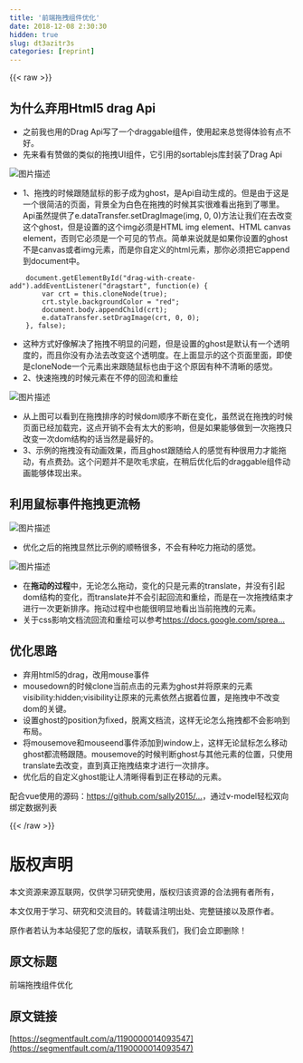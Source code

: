 ```yaml
---
title: '前端拖拽组件优化' 
date: 2018-12-08 2:30:30
hidden: true
slug: dt3azitr3s
categories: [reprint]
---
```


{{< raw >}}

                    
<h2 id="articleHeader0">为什么弃用Html5 drag Api</h2>
<ul>
<li>之前我也用的Drag Api写了一个draggable组件，使用起来总觉得体验有点不好。</li>
<li>先来看有赞做的类似的拖拽UI组件，它引用的sortablejs库封装了Drag Api</li>
</ul>
<p><span class="img-wrap"><img data-src="/img/bV7hOa?w=1461&amp;h=642" src="https://static.alili.tech/img/bV7hOa?w=1461&amp;h=642" alt="图片描述" title="图片描述" style="cursor: pointer;"></span></p>
<ul><li>1、拖拽的时候跟随鼠标的影子成为ghost，是Api自动生成的。但是由于这是一个很简洁的页面，背景全为白色在拖拽的时候其实很难看出拖到了哪里。Api虽然提供了e.dataTransfer.setDragImage(img, 0, 0)方法让我们在去改变这个ghost，但是设置的这个img必须是HTML img element、HTML canvas element，否则它必须是一个可见的节点。简单来说就是如果你设置的ghost不是canvas或者img元素，而是你自定义的html元素，那你必须把它append到document中。</li></ul>
<div class="widget-codetool" style="display:none;">
      <div class="widget-codetool--inner">
      <span class="selectCode code-tool" data-toggle="tooltip" data-placement="top" title="" data-original-title="全选"></span>
      <span type="button" class="copyCode code-tool" data-toggle="tooltip" data-placement="top" data-clipboard-text="    document.getElementById(&quot;drag-with-create-add&quot;).addEventListener(&quot;dragstart&quot;, function(e) {
        var crt = this.cloneNode(true);
        crt.style.backgroundColor = &quot;red&quot;;
        document.body.appendChild(crt);
        e.dataTransfer.setDragImage(crt, 0, 0);
    }, false);" title="" data-original-title="复制"></span>
      <span type="button" class="saveToNote code-tool" data-toggle="tooltip" data-placement="top" title="" data-original-title="放进笔记"></span>
      </div>
      </div><pre class="javascript hljs"><code class="js">    <span class="hljs-built_in">document</span>.getElementById(<span class="hljs-string">"drag-with-create-add"</span>).addEventListener(<span class="hljs-string">"dragstart"</span>, <span class="hljs-function"><span class="hljs-keyword">function</span>(<span class="hljs-params">e</span>) </span>{
        <span class="hljs-keyword">var</span> crt = <span class="hljs-keyword">this</span>.cloneNode(<span class="hljs-literal">true</span>);
        crt.style.backgroundColor = <span class="hljs-string">"red"</span>;
        <span class="hljs-built_in">document</span>.body.appendChild(crt);
        e.dataTransfer.setDragImage(crt, <span class="hljs-number">0</span>, <span class="hljs-number">0</span>);
    }, <span class="hljs-literal">false</span>);</code></pre>
<ul>
<li>这种方式好像解决了拖拽不明显的问题，但是设置的ghost是默认有一个透明度的，而且你没有办法去改变这个透明度。在上面显示的这个页面里面，即使是cloneNode一个元素出来跟随鼠标也由于这个原因有种不清晰的感觉。</li>
<li>2、快速拖拽的时候元素在不停的回流和重绘</li>
</ul>
<p><span class="img-wrap"><img data-src="/img/bV7h4V?w=979&amp;h=184" src="https://static.alili.tech/img/bV7h4V?w=979&amp;h=184" alt="图片描述" title="图片描述" style="cursor: pointer; display: inline;"></span></p>
<ul>
<li>从上图可以看到在拖拽排序的时候dom顺序不断在变化，虽然说在拖拽的时候页面已经加载完，这点开销不会有太大的影响，但是如果能够做到一次拖拽只改变一次dom结构的话当然是最好的。</li>
<li>3、示例的拖拽没有动画效果，而且ghost跟随给人的感觉有种很用力才能拖动，有点费劲。这个问题并不是吹毛求疵，在稍后优化后的draggable组件动画能够体现出来。</li>
</ul>
<h2 id="articleHeader1">利用鼠标事件拖拽更流畅</h2>
<p><span class="img-wrap"><img data-src="/img/bV7ieH?w=1687&amp;h=604" src="https://static.alili.tech/img/bV7ieH?w=1687&amp;h=604" alt="图片描述" title="图片描述" style="cursor: pointer; display: inline;"></span></p>
<ul><li>优化之后的拖拽显然比示例的顺畅很多，不会有种吃力拖动的感觉。</li></ul>
<p><span class="img-wrap"><img data-src="/img/bV7iiD?w=834&amp;h=171" src="https://static.alili.tech/img/bV7iiD?w=834&amp;h=171" alt="图片描述" title="图片描述" style="cursor: pointer;"></span></p>
<ul>
<li>在<strong>拖动的过程</strong>中，无论怎么拖动，变化的只是元素的translate，并没有引起dom结构的变化，而translate并不会引起回流和重绘，而是在一次拖拽结束才进行一次更新排序。拖动过程中也能很明显地看出当前拖拽的元素。</li>
<li>关于css影响文档流回流和重绘可以参考<a href="https://docs.google.com/spreadsheets/d/1Hvi0nu2wG3oQ51XRHtMv-A_ZlidnwUYwgQsPQUg1R2s/pub?single=true&amp;gid=0&amp;output=html" rel="nofollow noreferrer" target="_blank">https://docs.google.com/sprea...</a>
</li>
</ul>
<h2 id="articleHeader2">优化思路</h2>
<ul>
<li>弃用html5的drag，改用mouse事件</li>
<li>mousedown的时候clone当前点击的元素为ghost并将原来的元素visibility:hidden;visibility让原来的元素依然占据着位置，是拖拽中不改变dom的关键。</li>
<li>设置ghost的position为fixed，脱离文档流，这样无论怎么拖拽都不会影响到布局。</li>
<li>将mousemove和mouseend事件添加到window上，这样无论鼠标怎么移动ghost都流畅跟随。mousemove的时候判断ghost与其他元素的位置，只使用translate去改变，直到真正拖拽结束才进行一次排序。</li>
<li>优化后的自定义ghost能让人清晰得看到正在移动的元素。</li>
</ul>
<p>配合vue使用的源码：<a href="https://github.com/sally2015/vue-draggable" rel="nofollow noreferrer" target="_blank">https://github.com/sally2015/...</a>，通过v-model轻松双向绑定数据列表</p>

                
{{< /raw >}}

# 版权声明
本文资源来源互联网，仅供学习研究使用，版权归该资源的合法拥有者所有，

本文仅用于学习、研究和交流目的。转载请注明出处、完整链接以及原作者。

原作者若认为本站侵犯了您的版权，请联系我们，我们会立即删除！

## 原文标题
前端拖拽组件优化

## 原文链接
[https://segmentfault.com/a/1190000014093547](https://segmentfault.com/a/1190000014093547)

